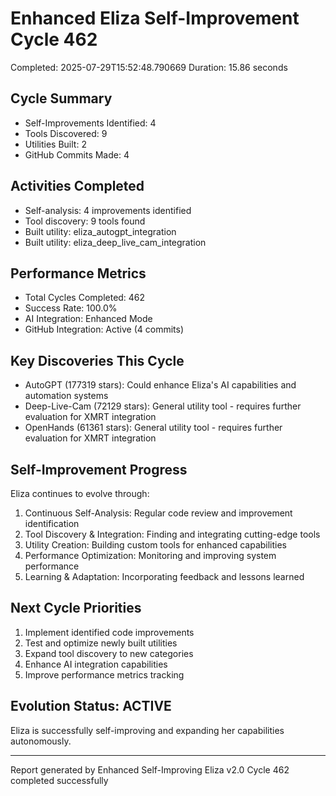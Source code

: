 # Enhanced Eliza Self-Improvement Cycle 462
Completed: 2025-07-29T15:52:48.790669
Duration: 15.86 seconds

## Cycle Summary
- Self-Improvements Identified: 4
- Tools Discovered: 9
- Utilities Built: 2
- GitHub Commits Made: 4

## Activities Completed
- Self-analysis: 4 improvements identified
- Tool discovery: 9 tools found
- Built utility: eliza_autogpt_integration
- Built utility: eliza_deep_live_cam_integration

## Performance Metrics
- Total Cycles Completed: 462
- Success Rate: 100.0%
- AI Integration: Enhanced Mode
- GitHub Integration: Active (4 commits)

## Key Discoveries This Cycle
- AutoGPT (177319 stars): Could enhance Eliza's AI capabilities and automation systems
- Deep-Live-Cam (72129 stars): General utility tool - requires further evaluation for XMRT integration
- OpenHands (61361 stars): General utility tool - requires further evaluation for XMRT integration

## Self-Improvement Progress
Eliza continues to evolve through:
1. Continuous Self-Analysis: Regular code review and improvement identification
2. Tool Discovery & Integration: Finding and integrating cutting-edge tools
3. Utility Creation: Building custom tools for enhanced capabilities
4. Performance Optimization: Monitoring and improving system performance
5. Learning & Adaptation: Incorporating feedback and lessons learned

## Next Cycle Priorities
1. Implement identified code improvements
2. Test and optimize newly built utilities
3. Expand tool discovery to new categories
4. Enhance AI integration capabilities
5. Improve performance metrics tracking

## Evolution Status: ACTIVE
Eliza is successfully self-improving and expanding her capabilities autonomously.

---
Report generated by Enhanced Self-Improving Eliza v2.0
Cycle 462 completed successfully
